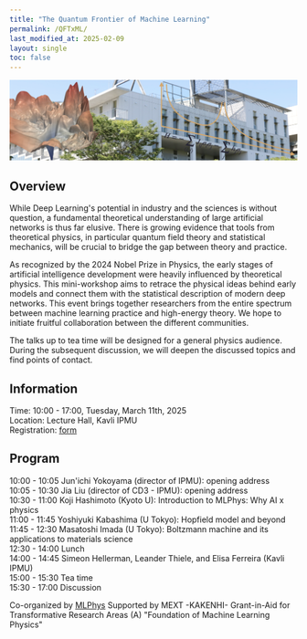 ```yaml
---
title: "The Quantum Frontier of Machine Learning"
permalink: /QFTxML/
last_modified_at: 2025-02-09
layout: single
toc: false
---
```


![banner](/_images/QFT_workshop_banner.png)
## Overview

While Deep Learning's potential in industry and the sciences is without question,
a fundamental theoretical understanding of large artificial networks is thus far elusive.
There is growing evidence that tools from theoretical physics, in particular quantum field theory
and statistical mechanics, will be crucial to bridge the gap between theory and practice.

As recognized by the 2024 Nobel Prize in Physics, the early stages of artificial intelligence development
were heavily influenced by theoretical physics.
This mini-workshop aims to retrace the physical ideas behind early models and connect them
with the statistical description of modern deep networks.
This event brings together researchers from the entire spectrum between machine learning practice and high-energy theory.
We hope to initiate fruitful collaboration between the different communities.

The talks up to tea time will be designed for a general physics audience.
During the subsequent discussion, we will deepen the discussed topics and find points of contact.

## Information

Time: 10:00 - 17:00, Tuesday, March 11th, 2025 \
Location: Lecture Hall, Kavli IPMU \
Registration: [form](https://forms.gle/c814QqppNeNAacUM9)

## Program

10:00 - 10:05 Jun'ichi Yokoyama (director of IPMU): opening address \
10:05 - 10:30 Jia Liu (director of CD3 - IPMU): opening address \
10:30 - 11:00 Koji Hashimoto (Kyoto U): Introduction to MLPhys: Why AI x physics \
11:00 - 11:45 Yoshiyuki Kabashima (U Tokyo): Hopfield model and beyond \
11:45 - 12:30 Masatoshi Imada (U Tokyo): Boltzmann machine and its applications to materials science \
12:30 - 14:00 Lunch \
14:00 - 14:45 Simeon Hellerman, Leander Thiele, and Elisa Ferreira (Kavli IPMU) \
15:00 - 15:30 Tea time \
15:30 - 17:00 Discussion

Co-organized by [MLPhys](https://mlphys.scphys.kyoto-u.ac.jp/en/) 
Supported by MEXT -KAKENHI- Grant-in-Aid for Transformative Research Areas (A) "Foundation of Machine Learning Physics"
